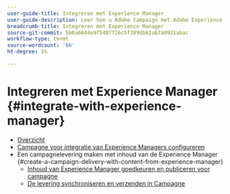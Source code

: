 ```yaml
---
user-guide-title: Integreren met Experience Manager
user-guide-description: Leer hoe u Adobe Campaign met Adobe Experience Manager kunt verbinden om sjablonen, middelen en formulieren voor e-maillevering in Experience Manager te beheren.
breadcrumb-title: Integreren met Experience Manager
source-git-commit: 5b0a6644e9f5407726c5f389db62ab7a0921abac
workflow-type: tm+mt
source-wordcount: '66'
ht-degree: 1%

---
```



# Integreren met Experience Manager {#integrate-with-experience-manager}

+ [Overzicht](/help/tutorial-integrate-with-experience-manager/overview.md)
+ [Campagne voor integratie van Experience Managers configureren](/help/tutorial-integrate-with-experience-manager/configure-campaign-for-aem-integration.md)
+ Een campagnelevering maken met inhoud van de Experience Manager {#create-a-campaign-delivery-with-content-from-experience-manager}
   + [Inhoud van Experience Manager goedkeuren en publiceren voor campagne](/help/tutorial-integrate-with-experience-manager/approve-and-publish-aem-content-to-campaign.md)
   + [De levering synchroniseren en verzenden in Campagne](/help/tutorial-integrate-with-experience-manager/synchronize-and-send-an-aem-delivery-in-campaign.md)

